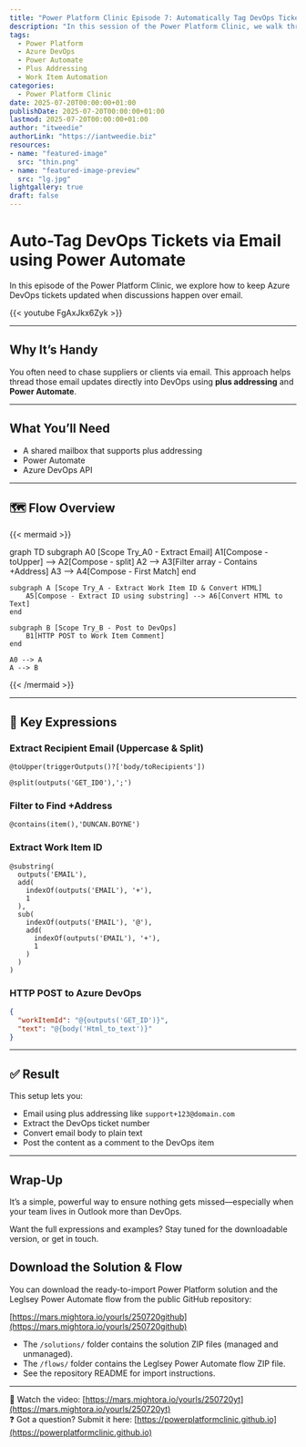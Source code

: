 ```yaml
---
title: "Power Platform Clinic Episode 7: Automatically Tag DevOps Tickets by Email"
description: "In this session of the Power Platform Clinic, we walk through a brilliant way to automatically post email content to Azure DevOps work items using Power Automate and plus addressing. If you're working with teams outside your scrum or chasing up suppliers, this trick can keep your board updated with zero manual effort."
tags:
  - Power Platform
  - Azure DevOps
  - Power Automate
  - Plus Addressing
  - Work Item Automation
categories:
  - Power Platform Clinic
date: 2025-07-20T00:00:00+01:00
publishDate: 2025-07-20T00:00:00+01:00
lastmod: 2025-07-20T00:00:00+01:00
author: "itweedie"
authorLink: "https://iantweedie.biz"
resources:
- name: "featured-image"
  src: "thin.png"
- name: "featured-image-preview"
  src: "lg.jpg"
lightgallery: true
draft: false
---
```


# Auto-Tag DevOps Tickets via Email using Power Automate

In this episode of the Power Platform Clinic, we explore how to keep Azure DevOps tickets updated when discussions happen over email.

{{< youtube FgAxJkx6Zyk >}}

---

## Why It’s Handy

You often need to chase suppliers or clients via email. This approach helps thread those email updates directly into DevOps using **plus addressing** and **Power Automate**.

---

## What You’ll Need

- A shared mailbox that supports plus addressing  
- Power Automate  
- Azure DevOps API

---

## 🗺️ Flow Overview


{{< mermaid >}}

graph TD
    subgraph A0 [Scope Try_A0 - Extract Email]
        A1[Compose - toUpper] --> A2[Compose - split]
        A2 --> A3[Filter array - Contains +Address]
        A3 --> A4[Compose - First Match]
    end

    subgraph A [Scope Try_A - Extract Work Item ID & Convert HTML]
        A5[Compose - Extract ID using substring] --> A6[Convert HTML to Text]
    end

    subgraph B [Scope Try_B - Post to DevOps]
        B1[HTTP POST to Work Item Comment]
    end

    A0 --> A
    A --> B

{{< /mermaid >}}


---

## 🔧 Key Expressions

### Extract Recipient Email (Uppercase & Split)
```powerautomate
@toUpper(triggerOutputs()?['body/toRecipients'])
```

```powerautomate
@split(outputs('GET_ID0'),';')
```

### Filter to Find +Address
```powerautomate
@contains(item(),'DUNCAN.BOYNE')
```

### Extract Work Item ID
```powerautomate
@substring(
  outputs('EMAIL'),
  add(
    indexOf(outputs('EMAIL'), '+'),
    1
  ),
  sub(
    indexOf(outputs('EMAIL'), '@'),
    add(
      indexOf(outputs('EMAIL'), '+'),
      1
    )
  )
)
```

### HTTP POST to Azure DevOps
```json
{
  "workItemId": "@{outputs('GET_ID')}",
  "text": "@{body('Html_to_text')}"
}
```

---

## ✅ Result

This setup lets you:

- Email using plus addressing like `support+123@domain.com`
- Extract the DevOps ticket number
- Convert email body to plain text
- Post the content as a comment to the DevOps item

---

## Wrap-Up

It’s a simple, powerful way to ensure nothing gets missed—especially when your team lives in Outlook more than DevOps.

Want the full expressions and examples? Stay tuned for the downloadable version, or get in touch.

## Download the Solution & Flow

You can download the ready-to-import Power Platform solution and the Leglsey Power Automate flow from the public GitHub repository:

[https://mars.mightora.io/yourls/250720github](https://mars.mightora.io/yourls/250720github)

- The `/solutions/` folder contains the solution ZIP files (managed and unmanaged).
- The `/flows/` folder contains the Leglsey Power Automate flow ZIP file.
- See the repository README for import instructions.

---

🎥 Watch the video: [https://mars.mightora.io/yourls/250720yt](https://mars.mightora.io/yourls/250720yt)  
❓ Got a question? Submit it here: [https://powerplatformclinic.github.io](https://powerplatformclinic.github.io)